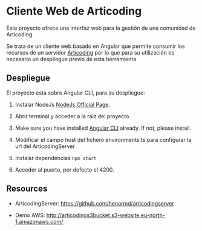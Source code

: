
# Cliente Web de Articoding

 Este proyecto ofrece una interfaz web para la gestión de una comunidad de Articoding.
 
 Se trata de un cliente web basado en Angular que permite consumir los recursos de un servidor [Articoding](https://github.com/henarmd/articodingserver) por lo que para su utilización es necesario un despliegue previo de esta herramienta.


## Despliegue

El proyecto esta sobre Angular CLI, para su despliegue:

1. Instalar NodeJs [NodeJs Official Page](https://nodejs.org/en).

2. Abrir terminal y acceder a la raiz del proyecto

4. Make sure you have installed [Angular CLI](https://github.com/angular/angular-cli) already. If not, please install.
5. Modificar el campo host del fichero environments.ts para configurar la url del ArticodingServer

6. Instalar dependencias ```npm start```

7. Acceder al puerto, por defecto el 4200.  
 

## Resources

- ArticodingServer: <https://github.com/henarmd/articodingserver>

- Demo AWS: <http://articodings3bucket.s3-website.eu-north-1.amazonaws.com/>